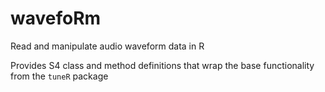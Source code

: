 # wavefoRm
Read and manipulate audio waveform data in R

Provides S4 class and method definitions that wrap the base functionality from the `tuneR` package
